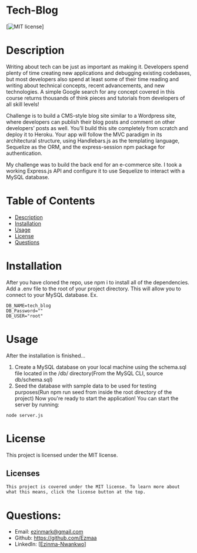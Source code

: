 # Tech-Blog
[![MIT license](https://img.shields.io/badge/License-MIT-blue.svg)]

# Description
Writing about tech can be just as important as making it. Developers spend plenty of time creating new applications and debugging existing codebases, but most developers also spend at least some of their time reading and writing about technical concepts, recent advancements, and new technologies. A simple Google search for any concept covered in this course returns thousands of think pieces and tutorials from developers of all skill levels!

Challenge is to build a CMS-style blog site similar to a Wordpress site, where developers can publish their blog posts and comment on other developers’ posts as well. You’ll build this site completely from scratch and deploy it to Heroku. Your app will follow the MVC paradigm in its architectural structure, using Handlebars.js as the templating language, Sequelize as the ORM, and the express-session npm package for authentication.

My challenge was to build the back end for an e-commerce site. I took a working Express.js API and configure it to use Sequelize to interact with a MySQL database.
# Table of Contents
* [Description](#description)
* [Installation](#installation)
* [Usage](#usage)
* [License](#license)
* [Questions](#questions)
# Installation 
After you have cloned the repo, use npm i to install all of the dependencies. Add a .env file to the root of your project directory. This will allow you to connect to your MySQL database. Ex.
```
DB_NAME=tech_blog
DB_Password=""
DB_USER="root"
```
# Usage
After the installation is finished...

1. Create a MySQL database on your local machine using the schema.sql file located in the /db/ directory(From the MySQL CLI, source db/schema.sql)
2. Seed the database with sample data to be used for testing purposes(Run npm run seed from inside the root directory of the project)
Now you're ready to start the application! You can start the server by running:
```
node server.js
```
# License 
This project is licensed under the MIT license.
## Licenses
    This project is covered under the MIT license. To learn more about what this means, click the license button at the top.
# Questions:
* Email: ezinmark@gmail.com
* Github: https://github.com/Ezmaa
* LinkedIn: [[Ezinma-Nwankwo](linkedin.com/in/ezinma-nwankwo-3b7905234)]